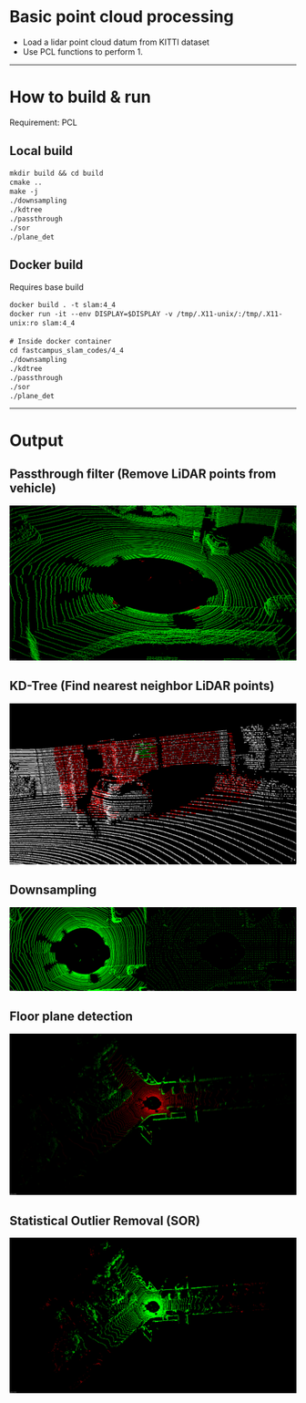 # Basic point cloud processing

- Load a lidar point cloud datum from KITTI dataset
- Use PCL functions to perform 1. 

---

# How to build & run

Requirement: PCL

## Local build

```
mkdir build && cd build
cmake ..
make -j
./downsampling
./kdtree
./passthrough
./sor
./plane_det
```

## Docker build 

Requires base build

```
docker build . -t slam:4_4
docker run -it --env DISPLAY=$DISPLAY -v /tmp/.X11-unix/:/tmp/.X11-unix:ro slam:4_4

# Inside docker container
cd fastcampus_slam_codes/4_4
./downsampling
./kdtree
./passthrough
./sor
./plane_det
```

---

# Output

## Passthrough filter (Remove LiDAR points from vehicle)

![](./passthrough.png)

## KD-Tree (Find nearest neighbor LiDAR points)

![](./kdtree.png)

## Downsampling

![](./downsample.png)

## Floor plane detection

![](./plane_det.png)

## Statistical Outlier Removal (SOR)

![](./sor.png)